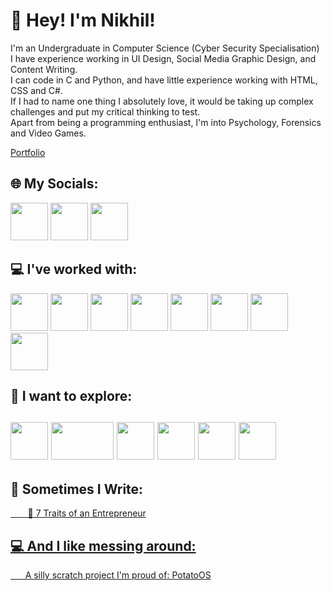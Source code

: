 # 💫 Hey! I'm Nikhil!
I'm an Undergraduate in Computer Science (Cyber Security Specialisation)<br>I have experience working in UI Design, Social Media Graphic Design, and Content Writing. <br>I can code in C and Python, and have little experience working with HTML, CSS and C#. <br>If I had to name one thing I absolutely love, it would be taking up complex challenges and put my critical thinking to test. <br>Apart from being a programming enthusiast, I'm into Psychology, Forensics and Video Games.

<a href="https://usernameisnik.carrd.co"> Portfolio<a/>
## 🌐 My Socials:
 <a href= "https://linkedin.com/in/csrinikhil" ><img src="https://www.iconpacks.net/icons/2/free-linkedin-logo-icon-2430-thumb.png" width="60" height="60"/><a/> <a href= "https://instagram.com/abcefghidk" ><img src="https://upload.wikimedia.org/wikipedia/commons/thumb/e/e7/Instagram_logo_2016.svg/2048px-Instagram_logo_2016.svg.png" width="60" height="60"/><a/> <a href= "https://in.pinterest.com/notyetnikhil/" ><img src="https://upload.wikimedia.org/wikipedia/commons/0/08/Pinterest-logo.png" width="60" height="60"/><a/> 
## 💻 I've worked with:
<img src="https://img.icons8.com/color/512/c-programming.png" width= "60" height= "60">  <img src="https://cdn3.iconfinder.com/data/icons/logos-and-brands-adobe/512/267_Python-512.png" width= "60" height= "60"> <img src="https://www.w3.org/html/logo/downloads/HTML5_Badge_512.png" width= "60" height= "60"> <img src="https://www.labsrc.com/wp-content/uploads/2022/03/css3.png" width= "60" height= "60"> <img src="https://cdn.sanity.io/images/599r6htc/localized/46a76c802176eb17b04e12108de7e7e0f3736dc6-1024x1024.png?w=670&h=670&q=75&fit=max&auto=format" width= "60" height= "60"> <img src="https://static-00.iconduck.com/assets.00/apps-notion-icon-256x256-micnerin.png" width= "60" height= "60">  <img src="https://upload.wikimedia.org/wikipedia/commons/0/08/Canva_icon_2021.svg" width= "60" height= "60">  <img src="https://brandslogos.com/wp-content/uploads/images/large/arduino-logo-1.png" width= "60" height= "60"> 

## 🧠 I want to explore:
<img src="https://cdn-icons-png.flaticon.com/512/6132/6132221.png" width= "60" height= "60"> <img src="https://store-speedtree-com.exactdn.com/site-assets/uploads/Unity-Logo-White.png?strip=all&lossy=1&quality=73&w=2560&ssl=1" width= "100" height= "60"> <img src="https://upload.wikimedia.org/wikipedia/commons/6/6a/JavaScript-logo.png"  width= "60" height= "60"/> <img src="https://cdn2.iconfinder.com/data/icons/designer-skills/128/linux-server-system-platform-os-computer-penguin-512.png" width= "60" height= "60"> <img src="https://upload.wikimedia.org/wikipedia/commons/thumb/0/0c/Blender_logo_no_text.svg/2503px-Blender_logo_no_text.svg.png" width= "60" height= "60"> 
<img src="https://cdn.icon-icons.com/icons2/2107/PNG/512/file_type_flutter_icon_130599.png" width= "60" height= "60"> 
---
## 📝 Sometimes I Write:
<p><a href="https://mlritcie.in/7-traits-of-an-entrepreneur/">&nbsp;&nbsp;&nbsp;&nbsp;&nbsp;&nbsp; 📃 7 Traits of an Entrepreneur</p>
 
## 💻 And I like messing around:
<p>&nbsp;&nbsp;&nbsp;&nbsp;&nbsp;&nbsp;A silly scratch project I'm proud of:<a href="https://scratch.mit.edu/projects/582432004/"> PotatoOS </p>

<!--END -->
